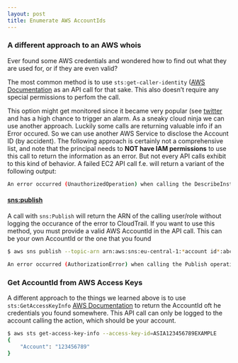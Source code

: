 ```yaml
---
layout: post
title: Enumerate AWS AccountIds 
---
```


### A different approach to an AWS whois
Ever found some AWS credentials and wondered how to find out what they are used for, or if they are even valid?

The most common method is to use `sts:get-caller-identity` ([AWS Documentation](https://awscli.amazonaws.com/v2/documentation/api/latest/reference/sts/get-caller-identity.html) as an API call for that sake. This also doesn’t require any special permissions to perfom the call.

This option might get monitored since it became very popular (see [twitter](https://twitter.com/SpenGietz/status/1283846678194221057) and has a high chance to trigger an alarm. 
As a sneaky cloud ninja we can use another approach. Luckily some calls are returning valuable info if an Error occured. So we can use another AWS Service to disclose the Account ID (by accident). The following approach is certainly not a comprehensive list, and note that the principal needs to **NOT have IAM permissions** to use this call to return the information as an error.
But not every API calls exhibit to this kind of behavior. A failed EC2 API call f.e. will return a variant of the following output:
```bash
An error occurred (UnauthorizedOperation) when calling the DescribeInstances operation: You are not authorized to perform this operation.
```
#### [sns:publish](https://awscli.amazonaws.com/v2/documentation/api/latest/reference/sns/publish.html)
A call with `sns:Publish` will return the ARN of the calling user/role without logging the occurance of the error to CloudTrail. If you want to use this method, you must provide a valid AWS AccountId in the API call. This can be your own AccountId or the one that you found 
```bash
$ aws sns publish --topic-arn arn:aws:sns:eu-central-1:*account id*:abce --message xxx

An error occurred (AuthorizationError) when calling the Publish operation: User: arn:<here we go 😊>
``` 

### Get AccountId from AWS Access Keys

A different approach to the things we learned above is to use `sts:GetAccessKeyInfo` [AWS Documentation](https://docs.aws.amazon.com/STS/latest/APIReference/API_GetAccessKeyInfo.html) to return the AccountId oft he credentials you found somewhere. This API call can only be logged to the account calling the action, which should be your account.

```bash
$ aws sts get-access-key-info --access-key-id=ASIA123456789EXAMPLE
{
    "Account": "123456789"
}
```

